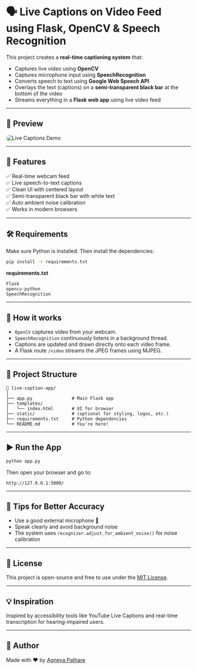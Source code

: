 # 🗣️ Live Captions on Video Feed using Flask, OpenCV & Speech Recognition

This project creates a **real-time captioning system** that:
- Captures live video using **OpenCV**
- Captures microphone input using **SpeechRecognition**
- Converts speech to text using **Google Web Speech API**
- Overlays the text (captions) on a **semi-transparent black bar** at the bottom of the video
- Streams everything in a **Flask web app** using live video feed

---

## 📸 Preview

<img src="https://www.google.com/url?sa=i&url=https%3A%2F%2Fwww.youtube.com%2Fwatch%3Fv%3DhPv1PkjJ-J0&psig=AOvVaw0dLLE8QzSVtaaBt2pPZeSF&ust=1745579850855000&source=images&cd=vfe&opi=89978449&ved=0CBQQjRxqFwoTCKDs6enF8IwDFQAAAAAdAAAAABAR" alt="Live Captions Demo" style="border-radius: 10px;" />

---

## 🚀 Features

✅ Real-time webcam feed  
✅ Live speech-to-text captions  
✅ Clean UI with centered layout  
✅ Semi-transparent black bar with white text  
✅ Auto ambient noise calibration  
✅ Works in modern browsers  

---

## 🛠️ Requirements

Make sure Python is installed. Then install the dependencies:

```bash
pip install -r requirements.txt
```

**requirements.txt**
```
Flask
opencv-python
SpeechRecognition
```

---

## 🧠 How it works

- `OpenCV` captures video from your webcam.
- `SpeechRecognition` continuously listens in a background thread.
- Captions are updated and drawn directly onto each video frame.
- A Flask route `/video` streams the JPEG frames using MJPEG.

---

## 📂 Project Structure

```
📁 live-caption-app/
│
├── app.py               # Main Flask app
├── templates/
│   └── index.html       # UI for browser
├── static/              # (optional for styling, logos, etc.)
├── requirements.txt     # Python dependencies
└── README.md            # You're here!
```

---

## ▶️ Run the App

```bash
python app.py
```

Then open your browser and go to:

```
http://127.0.0.1:5000/
```

---

## 🧪 Tips for Better Accuracy

- Use a good external microphone 🎤  
- Speak clearly and avoid background noise  
- The system uses `recognizer.adjust_for_ambient_noise()` for noise calibration  

---

## 📜 License

This project is open-source and free to use under the [MIT License](LICENSE).

---

## 💡 Inspiration

Inspired by accessibility tools like YouTube Live Captions and real-time transcription for hearing-impaired users.

---

## 🙌 Author

Made with ❤️ by [Agneya Pathare](https://www.linkedin.com/in/agneya-pathare)
